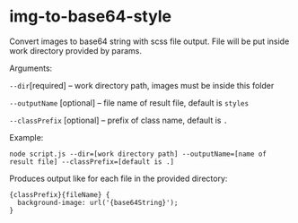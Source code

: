 # img-to-base64-style

Convert images to base64 string with scss file output. File will be put inside work directory provided by params.

Arguments:

`--dir`[required] – work directory path, images must be inside this folder

`--outputName` [optional] – file name of result file, default is `styles`

`--classPrefix` [optional] – prefix of class name, default is `.`

Example:

`node script.js --dir=[work directory path] --outputName=[name of result file] --classPrefix=[default is .]`

Produces output like for each file in the provided directory:
```
{classPrefix}{fileName} {
  background-image: url('{base64String}');
}
```